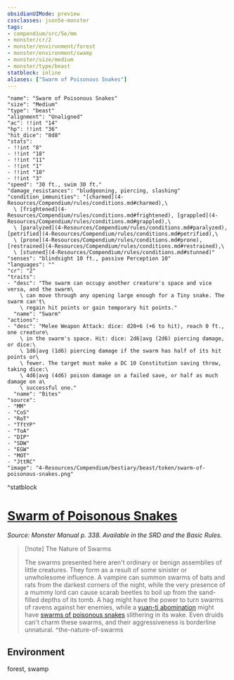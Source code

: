 ```yaml
---
obsidianUIMode: preview
cssclasses: json5e-monster
tags:
- compendium/src/5e/mm
- monster/cr/2
- monster/environment/forest
- monster/environment/swamp
- monster/size/medium
- monster/type/beast
statblock: inline
aliases: ["Swarm of Poisonous Snakes"]
---
```

```statblock
"name": "Swarm of Poisonous Snakes"
"size": "Medium"
"type": "beast"
"alignment": "Unaligned"
"ac": !!int "14"
"hp": !!int "36"
"hit_dice": "8d8"
"stats":
- !!int "8"
- !!int "18"
- !!int "11"
- !!int "1"
- !!int "10"
- !!int "3"
"speed": "30 ft., swim 30 ft."
"damage_resistances": "bludgeoning, piercing, slashing"
"condition_immunities": "[charmed](4-Resources/Compendium/rules/conditions.md#charmed),\
  \ [frightened](4-Resources/Compendium/rules/conditions.md#frightened), [grappled](4-Resources/Compendium/rules/conditions.md#grappled),\
  \ [paralyzed](4-Resources/Compendium/rules/conditions.md#paralyzed), [petrified](4-Resources/Compendium/rules/conditions.md#petrified),\
  \ [prone](4-Resources/Compendium/rules/conditions.md#prone), [restrained](4-Resources/Compendium/rules/conditions.md#restrained),\
  \ [stunned](4-Resources/Compendium/rules/conditions.md#stunned)"
"senses": "blindsight 10 ft., passive Perception 10"
"languages": ""
"cr": "2"
"traits":
- "desc": "The swarm can occupy another creature's space and vice versa, and the swarm\
    \ can move through any opening large enough for a Tiny snake. The swarm can't\
    \ regain hit points or gain temporary hit points."
  "name": "Swarm"
"actions":
- "desc": "Melee Weapon Attack: dice: d20+6 (+6 to hit), reach 0 ft., one creature\
    \ in the swarm's space. Hit: dice: 2d6|avg (2d6) piercing damage, or dice:\
    \ 1d6|avg (1d6) piercing damage if the swarm has half of its hit points or\
    \ fewer. The target must make a DC 10 Constitution saving throw, taking dice:\
    \ 4d6|avg (4d6) poison damage on a failed save, or half as much damage on a\
    \ successful one."
  "name": "Bites"
"source":
- "MM"
- "CoS"
- "RoT"
- "TftYP"
- "ToA"
- "DIP"
- "SDW"
- "EGW"
- "MOT"
- "JttRC"
"image": "4-Resources/Compendium/bestiary/beast/token/swarm-of-poisonous-snakes.png"
```
^statblock
# [Swarm of Poisonous Snakes](4-Resources/Compendium/bestiary/beast/swarm-of-poisonous-snakes.md)
*Source: Monster Manual p. 338. Available in the SRD and the Basic Rules.*  

> [!note] The Nature of Swarms
> 
> The swarms presented here aren't ordinary or benign assemblies of little creatures. They form as a result of some sinister or unwholesome influence. A vampire can summon swarms of bats and rats from the darkest corners of the night, while the very presence of a mummy lord can cause scarab beetles to boil up from the sand-filled depths of its tomb. A hag might have the power to turn swarms of ravens against her enemies, while a [yuan-ti abomination](4-Resources/Compendium/bestiary/monstrosity/yuan-ti-abomination.md) might have [swarms of poisonous snakes](4-Resources/Compendium/bestiary/beast/swarm-of-poisonous-snakes.md) slithering in its wake. Even druids can't charm these swarms, and their aggressiveness is borderline unnatural.
^the-nature-of-swarms



## Environment

forest, swamp
